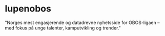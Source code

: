 # lupenobos
"Norges mest engasjerende og datadrevne nyhetsside for OBOS-ligaen – med fokus på unge talenter, kamputvikling og trender."
